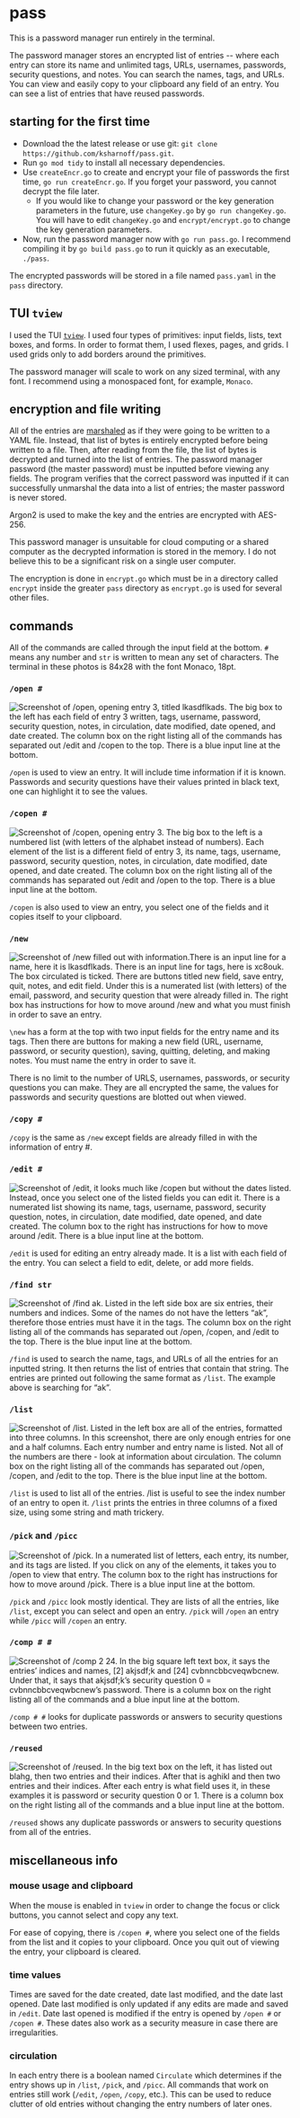 # pass

This is a password manager run entirely in the terminal.

The password manager stores an encrypted list of entries -- where each entry can store its name and unlimited tags, URLs, usernames, passwords, security questions, and notes. You can search the names, tags, and URLs. You can view and easily copy to your clipboard any field of an entry. You can see a list of entries that have reused passwords. 

## starting for the first time
- Download the the latest release or use git: `git clone https://github.com/ksharnoff/pass.git`.
- Run `go mod tidy` to install all necessary dependencies. 
- Use `createEncr.go` to create and encrypt your file of passwords the first time, `go run createEncr.go`. If you forget your password, you cannot decrypt the file later. 
	- If you would like to change your password or the key generation parameters in the future, use `changeKey.go` by `go run changeKey.go`. You will have to edit `changeKey.go` and `encrypt/encrypt.go` to change the key generation parameters.
- Now, run the password manager now with `go run pass.go`. I recommend compiling it by `go build pass.go` to run it quickly as an executable, `./pass`.

The encrypted passwords will be stored in a file named `pass.yaml` in the `pass` directory. 

## TUI `tview`
I used the TUI [`tview`](https://github.com/rivo/tview). I used four types of primitives: input fields, lists, text boxes, and forms. In order to format them, I used flexes, pages, and grids. I used grids only to add borders around the primitives. 

The password manager will scale to work on any sized terminal, with any font. I recommend using a monospaced font, for example, `Monaco`.

## encryption and file writing
All of the entries are [marshaled](https://pkg.go.dev/gopkg.in/yaml.v3#Marshal) as if they were going to be written to a YAML file. Instead, that list of bytes is entirely encrypted before being written to a file. Then, after reading from the file, the list of bytes is decrypted and turned into the list of entries. The password manager password (the master password) must be inputted before viewing any fields. The program verifies that the correct password was inputted if it can successfully unmarshal the data into a list of entries; the master password is never stored.

Argon2 is used to make the key and the entries are encrypted with AES-256.

This password manager is unsuitable for cloud computing or a shared computer as the decrypted information is stored in the memory. I do not believe this to be a significant risk on a single user computer. 

The encryption is done in `encrypt.go` which must be in a directory called `encrypt` inside the greater `pass` directory as `encrypt.go` is used for several other files. 

## commands
All of the commands are called through the input field at the bottom. `#` means any number and `str` is written to mean any set of characters. The terminal in these photos is 84x28 with the font Monaco, 18pt. 

### `/open #`
![Screenshot of /open, opening entry 3, titled lkasdflkads. The big box to the left has each field of entry 3 written, tags, username, password, security question, notes, in circulation, date modified, date opened, and date created. The column box on the right listing all of the commands has separated out /edit and /copen to the top. There is a blue input line at the bottom.](https://github.com/ksharnoff/pass/blob/main/examples/open.jpeg)

`/open` is used to view an entry. It will include time information if it is known. Passwords and security questions have their values printed in black text, one can highlight it to see the values. 

### `/copen #`
![Screenshot of /copen, opening entry 3. The big box to the left is a numbered list (with letters of the alphabet instead of numbers). Each element of the list is a different field of entry 3, its name, tags, username, password, security question, notes, in circulation, date modified, date opened, and date created. The column box on the right listing all of the commands has separated out /edit and /open to the top. There is a blue input line at the bottom.](https://github.com/ksharnoff/pass/blob/main/examples/copen.jpeg)

`/copen` is also used to view an entry, you select one of the fields and it copies itself to your clipboard.

### `/new`
![Screenshot of /new filled out with information.There is an input line for a name, here it is lkasdflkads. There is an input line for tags, here is xc8ouk. The box circulated is ticked. There are buttons titled new field, save entry, quit, notes, and edit field. Under this is a numerated list (with letters) of the email, password, and security question that were already filled in. The right box has instructions for how to move around /new and what you must finish in order to save an entry.](https://github.com/ksharnoff/pass/blob/main/examples/new.jpeg)

`\new` has a form at the top with two input fields for the entry name and its tags. Then there are buttons for making a new field (URL, username, password, or security question), saving, quitting, deleting, and making notes.
You must name the entry in order to save it. 

There is no limit to the number of URLS, usernames, passwords, or security questions you can make. They are all encrypted the same, the values for passwords and security questions are blotted out when viewed. 

### `/copy #`
`/copy` is the same as `/new` except fields are already filled in with the information of entry #. 

### `/edit #`
![Screenshot of /edit, it looks much like /copen but without the dates listed. Instead, once you select one of the listed fields you can edit it. There is a numerated list showing its name, tags, username, password, security question, notes, in circulation, date modified, date opened, and date created. The column box to the right has instructions for how to move around /edit. There is a blue input line at the bottom.](https://github.com/ksharnoff/pass/blob/main/examples/edit.jpeg)

`/edit` is used for editing an entry already made. It is a list with each field of the entry. You can select a field to edit, delete, or add more fields. 

### `/find str`
![Screenshot of /find ak. Listed in the left side box are six entries, their numbers and indices. Some of the names do not have the letters “ak”, therefore those entries must have it in the tags. The column box on the right listing all of the commands has separated out /open, /copen, and /edit to the top. There is the blue input line at the bottom.](https://github.com/ksharnoff/pass/blob/main/examples/find%20str.jpeg)

`/find` is used to search the name, tags, and URLs of all the entries for an inputted string. It then returns the list of entries that contain that string. The entries are printed out following the same format as `/list`. The example above is searching for “ak”.

### `/list`
![Screenshot of /list. Listed in the left box are all of the entries, formatted into three columns. In this screenshot, there are only enough entries for one and a half columns. Each entry number and entry name is listed. Not all of the numbers are there - look at information about circulation. The column box on the right listing all of the commands has separated out /open, /copen, and /edit to the top. There is the blue input line at the bottom.](https://github.com/ksharnoff/pass/blob/main/examples/list.jpeg)

`/list` is used to list all of the entries. /list is useful to see the index number of an entry to open it. `/list` prints the entries in three columns of a fixed size, using some string and math trickery. 

### `/pick` and `/picc`
![Screenshot of /pick. In a numerated list of letters, each entry, its number, and its tags are listed. If you click on any of the elements, it takes you to /open to view that entry. The column box to the right has instructions for how to move around /pick. There is a blue input line at the bottom.](https://github.com/ksharnoff/pass/blob/main/examples/pick.jpeg)

`/pick` and `/picc` look mostly identical. They are lists of all the entries, like `/list`, except you can select and open an entry. `/pick` will `/open` an entry while `/picc` will `/copen` an entry.

### `/comp # #`
![Screenshot of /comp 2 24. In the big square left text box, it says the entries’ indices and names, [2] akjsdf;k and [24] cvbnncbbcveqwbcnew. Under that, it says that akjsdf;k’s security question 0 = cvbnncbbcveqwbcnew’s password. There is a column box on the right listing all of the commands and a blue input line at the bottom.](https://github.com/ksharnoff/pass/blob/main/examples/comp.jpeg)

`/comp # #` looks for duplicate passwords or answers to security questions between two entries.

### `/reused`
![Screenshot of /reused. In the big text box on the left, it has listed out blahg, then two entries and their indices. After that is aghikl and then two entries and their indices. After each entry is what field uses it, in these examples it is password or security question 0 or 1. There is a column box on the right listing all of the commands and a blue input line at the bottom.](https://github.com/ksharnoff/pass/blob/main/examples/reused.jpeg )

`/reused` shows any duplicate passwords or answers to security questions from all of the entries. 

## miscellaneous info

### mouse usage and clipboard
When the mouse is enabled in `tview` in order to change the focus or click buttons, you cannot select and copy any text. 

For ease of copying, there is `/copen #`, where you select one of the fields from the list and it copies to your clipboard. Once you quit out of viewing the entry, your clipboard is cleared.

### time values
Times are saved for the date created, date last modified, and the date last opened. 
Date last modified is only updated if any edits are made and saved in `/edit`.
Date last opened is modified if the entry is opened by `/open #` or `/copen #`. 
These dates also work as a security measure in case there are irregularities. 

### circulation
In each entry there is a boolean named `Circulate` which determines if the entry shows up in `/list`, `/pick`, and `/picc`. All commands that work on entries still work (`/edit`, `/open`, `/copy`, etc.). This can be used to reduce clutter of old entries without changing the entry numbers of later ones.
